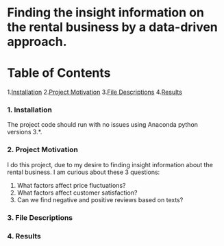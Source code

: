 # Finding the insight information on the rental business by a data-driven approach.
# Table of Contents
1.[Installation](#headingg)
2.[Project Motivation](#heading)
3.[File Descriptions](#heading)
4.[Results](#headingg)

### 1. Installation
The project code should run with no issues using Anaconda python versions 3.*.
### 2. Project Motivation
I do this project, due to my desire to finding insight information about the rental business. I am curious about these 3 questions:
1. What factors affect price fluctuations?
2. What factors affect customer satisfaction?
3. Can we find negative and positive reviews based on texts?
### 3. File Descriptions

### 4. Results
